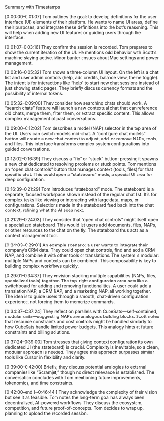Summary with Timestamps

[0:00:00–0:01:07]
Tom outlines the goal: to develop definitions for the user interface (UI) elements of their platform. He wants to name UI areas, define their purposes, and integrate these definitions into the bot’s reasoning. This will help when adding new UI features or guiding users through the interface.

[0:01:07–0:03:16]
They confirm the session is recorded. Tom prepares to show the current iteration of the UI. He mentions odd behavior with Scott’s machine staying active. Minor banter ensues about Mac settings and power management.

[0:03:16–0:05:32]
Tom shows a three-column UI layout. On the left is a chat list and user admin controls (help, add credits, balance view, theme toggle). The intent is for interactions like “help” to start new chat sessions instead of just showing static pages. They briefly discuss currency formats and the possibility of internal tokens.

[0:05:32–0:09:00]
They consider how searching chats should work. A “search chats” feature will launch a new contextual chat that can reference old chats, merge them, filter them, or extract specific content. This allows complex management of past conversations.

[0:09:00–0:12:02]
Tom describes a model (NAP) selector in the top area of the UI. Users can switch models mid-chat. A “configure chat models” button will create a new chat context to adjust, add, or remove NAPs, tools, and files. This interface transforms complex system configurations into guided conversations.

[0:12:02–0:16:39]
They discuss a “fix” or “stuck” button: pressing it spawns a new chat dedicated to resolving problems or stuck points. Tom mentions an “open chat controls” button that manages context (tools, files) for that specific chat. This could open a “stateboard” mode, a special UI area for deep configuration.

[0:16:39–0:21:29]
Tom introduces “stateboard” mode. The stateboard is a separate, focused workspace shown instead of the regular chat list. It’s for complex tasks like viewing or interacting with large data, maps, or configurations. Selections made in the stateboard feed back into the chat context, refining what the AI sees next.

[0:21:29–0:24:03]
They consider that “open chat controls” might itself open a specialized stateboard. This would let users add documents, files, NAPs, or other resources to the chat on the fly. The stateboard thus acts as a context management tool.

[0:24:03–0:29:01]
An example scenario: a user wants to integrate their company’s CRM data. They could open chat controls, find and add a CRM NAP, and combine it with other tools or translations. The system is modular: multiple NAPs and contexts can be combined. This composability is key to building complex workflows quickly.

[0:29:01–0:34:37]
They envision stacking multiple capabilities (NAPs, files, specialized tools) together. The top-right configuration area acts like a switchboard for adding and removing functionalities. A user could add a translation NAP, a CRM NAP, and a marketing NAP, all working together. The idea is to guide users through a smooth, chat-driven configuration experience, not forcing them to memorize commands.

[0:34:37–0:37:24]
They reflect on parallels with CubeSats—self-contained, modular units—suggesting NAPs are analogous building blocks. Scott notes that resource constraints and cost controls might be handled similarly to how CubeSats handle limited power budgets. This analogy hints at future constraints and billing solutions.

[0:37:24–0:39:00]
Tom stresses that giving context configuration its own dedicated UI (the stateboard) is crucial. Complexity is inevitable, so a clean, modular approach is needed. They agree this approach surpasses similar tools like Cursor in flexibility and clarity.

[0:39:00–0:42:00]
Briefly, they discuss potential analogies to external companies like “Scramjet,” though no direct relevance is established. The conversation concludes with Tom mentioning future improvements, tokenomics, and time constraints.

[0:42:00–end (~0:46:44)]
They acknowledge the complexity of their vision but see it as feasible. Tom notes the long-term goal has always been decentralized, AI-powered workflows. They discuss the ecosystem, competition, and future proof-of-concepts. Tom decides to wrap up, planning to upload the recorded session.